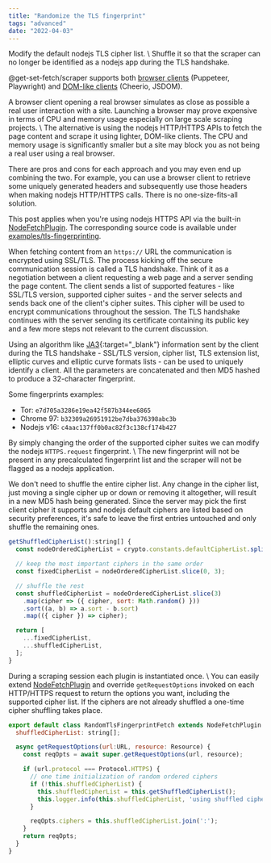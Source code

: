 ```yaml
---
title: "Randomize the TLS fingerprint"
tags: "advanced"
date: "2022-04-03"
---
```


Modify the default nodejs TLS cipher list. \\
Shuffle it so that the scraper can no longer be identified as a nodejs app during the TLS handshake.

@get-set-fetch/scraper supports both [browser clients](/node/clients.html#browser-clients) (Puppeteer, Playwright) and [DOM-like clients](/node/clients.html#dom-clients) (Cheerio, JSDOM).

A browser client opening a real browser simulates as close as possible a real user interaction with a site. Launching a browser may prove expensive in terms of CPU and memory usage especially on large scale scraping projects. \\
The alternative is using the nodejs HTTP/HTTPS APIs to fetch the page content and scrape it using lighter, DOM-like clients. The CPU and memory usage is significantly smaller but a site may block you as not being a real user using a real browser.

There are pros and cons for each approach and you may even end up combining the two. For example, you can use a browser client to retrieve some uniquely generated headers and subsequently use those headers when making nodejs HTTP/HTTPS calls. There is no one-size-fits-all solution.

This post applies when you're using nodejs HTTPS API via the built-in [NodeFetchPlugin](/node/plugins.html#node-fetch-plugin). The corresponding source code is available under [examples/tls-fingerprinting](https://github.com/get-set-fetch/scraper/tree/main/examples/tls-fingerprinting).

When fetching content from an `https://` URL the communication is encrypted using SSL/TLS. The process kicking off the secure communication session is called a TLS handshake. Think of it as a negotiation between a client requesting a web page and a server sending the page content. The client sends a list of supported features - like SSL/TLS version, supported cipher suites - and the server selects and sends back one of the client's cipher suites. This cipher will be used to encrypt communications throughout the session. The TLS handshake continues with the server sending its certificate containing its public key and a few more steps not relevant to the current discussion.

Using an algorithm like [JA3](https://github.com/salesforce/ja3#how-it-works){:target="_blank"} information sent by the client during the TLS handshake - SSL/TLS version, cipher list, TLS extension list, elliptic curves and elliptic curve formats lists - can be used to uniquely identify a client. All the parameters are concatenated and then MD5 hashed to produce a 32-character fingerprint.

Some fingerprints examples:
- Tor: `e7d705a3286e19ea42f587b344ee6865`
- Chrome 97: `b32309a26951912be7dba376398abc3b`
- Nodejs v16: `c4aac137ff0b0ac82f3c138cf174b427`

By simply changing the order of the supported cipher suites we can modify the nodejs `HTTPS.request` fingerprint. \\
The new fingerprint will not be present in any precalculated fingerprint list and the scraper will not be flagged as a nodejs application.

We don't need to shuffle the entire cipher list. Any change in the cipher list, just moving a single cipher up or down or removing it altogether, will result in a new MD5 hash being generated. Since the server may pick the first client cipher it supports and nodejs default ciphers are listed based on security preferences, it's safe to leave the first entries untouched and only shuffle the remaining ones.

```js
getShuffledCipherList():string[] {
  const nodeOrderedCipherList = crypto.constants.defaultCipherList.split(':');

  // keep the most important ciphers in the same order
  const fixedCipherList = nodeOrderedCipherList.slice(0, 3);

  // shuffle the rest
  const shuffledCipherList = nodeOrderedCipherList.slice(3)
    .map(cipher => ({ cipher, sort: Math.random() }))
    .sort((a, b) => a.sort - b.sort)
    .map(({ cipher }) => cipher);

  return [
    ...fixedCipherList,
    ...shuffledCipherList,
  ];
}
```

During a scraping session each plugin is instantiated once. \\
You can easily extend [NodeFetchPlugin](/node/plugins.html#node-fetch-plugin) and override `getRequestOptions` invoked on each HTTP/HTTPS request to return the options you want, including the supported cipher list. If the ciphers are not already shuffled a one-time cipher shuffling takes place.

```js
export default class RandomTlsFingerprintFetch extends NodeFetchPlugin {
  shuffledCipherList: string[];

  async getRequestOptions(url:URL, resource: Resource) {
    const reqOpts = await super.getRequestOptions(url, resource);

    if (url.protocol === Protocol.HTTPS) {
      // one time initialization of random ordered ciphers
      if (!this.shuffledCipherList) {
        this.shuffledCipherList = this.getShuffledCipherList();
        this.logger.info(this.shuffledCipherList, 'using shuffled cipherlist');
      }

      reqOpts.ciphers = this.shuffledCipherList.join(':');
    }
    return reqOpts;
  }
}
```
